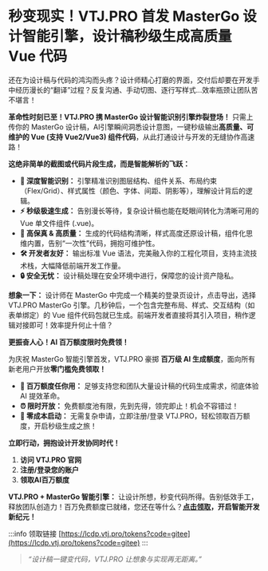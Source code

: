 # 秒变现实！VTJ.PRO 首发 MasterGo 设计智能引擎，设计稿秒级生成高质量 Vue 代码

还在为设计稿与代码的鸿沟而头疼？设计师精心打磨的界面，交付后却要在开发手中经历漫长的“翻译”过程？反复沟通、手动切图、逐行写样式...效率瓶颈让团队苦不堪言！

**革命性时刻已至！VTJ.PRO 携 MasterGo 设计智能识别引擎炸裂登场！** 只需上传你的 MasterGo 设计稿，AI引擎瞬间洞悉设计意图，一键秒级输出**高质量、可维护的 Vue (支持 Vue2/Vue3) 组件代码**，从此打通设计与开发的无缝协作高速路！

**这绝非简单的截图或代码片段生成，而是智能解析的飞跃：**

- **🧠 深度智能识别：** 引擎精准识别图层结构、组件关系、布局约束（Flex/Grid）、样式属性（颜色、字体、间距、阴影等），理解设计背后的逻辑。
- **⚡ 秒级极速生成：** 告别漫长等待，复杂设计稿也能在眨眼间转化为清晰可用的 Vue 单文件组件 (.vue)。
- **💎 高保真 & 高质量：** 生成的代码结构清晰，样式高度还原设计稿，组件化思维内置，告别“一次性”代码，拥抱可维护性。
- **🛠️ 开发者友好：** 输出标准 Vue 语法，完美融入你的工程化项目，支持主流技术栈，大幅降低前端开发工作量。
- **🔒 安全无忧：** 设计稿处理在安全环境中进行，保障您的设计资产隐私。

**想象一下：**
设计师在 MasterGo 中完成一个精美的登录页设计，点击导出，选择 VTJ.PRO MasterGo 引擎。几秒钟后，一个包含完整布局、样式、交互结构（如表单绑定）的 Vue 组件代码包就已生成。前端开发者直接将其引入项目，稍作逻辑对接即可！效率提升何止十倍？

**更振奋人心！AI 百万额度限时免费领！**

为庆祝 MasterGo 智能引擎首发，VTJ.PRO 豪掷 **百万级 AI 生成额度**，面向所有新老用户开放**零门槛免费领取！**

- **🎁 百万额度任你用：** 足够支持您和团队大量设计稿的代码生成需求，彻底体验 AI 提效革命。
- **⏰ 限时开放：** 免费额度池有限，先到先得，领完即止！机会不容错过！
- **🚀 零成本启动：** 无需复杂申请，立即注册/登录 VTJ.PRO，轻松领取百万额度，开启秒级生成之旅！

**立即行动，拥抱设计开发协同时代！**

1.  **访问 VTJ.PRO 官网**
2.  **注册/登录您的账户**
3.  **领取AI百万额度**

**VTJ.PRO + MasterGo 智能引擎：** 让设计所想，秒变代码所得。告别低效手工，释放团队创造力！百万免费额度已就绪，您还在等什么？**[点击领取](https://lcdp.vtj.pro/tokens?code=gitee)，开启智能开发新纪元！**

:::info 领取链接
[https://lcdp.vtj.pro/tokens?code=gitee](https://lcdp.vtj.pro/tokens?code=gitee)
:::

> _“设计稿一键变代码，VTJ.PRO 让想象与实现再无距离。”_
